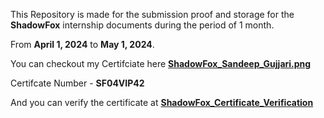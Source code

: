 This Repository is made for the submission proof and storage for the **ShadowFox** internship documents during the period of 1 month. 

From **April 1, 2024** to **May 1, 2024**.

You can checkout my Certifciate here **[ShadowFox_Sandeep_Gujjari.png](https://github.com/sandeepgujjari-13/ShadowFox_Internship/blob/46ba0ada4d85297373aea2ce5aa66a6430024ff9/ShadowFox_Sandeep_Gujjari.png)**

Certifcate Number - **SF04VIP42**

And you can verify the certificate at **[ShadowFox_Certificate_Verification](https://shadowfox.in/verification/verify.html)**
